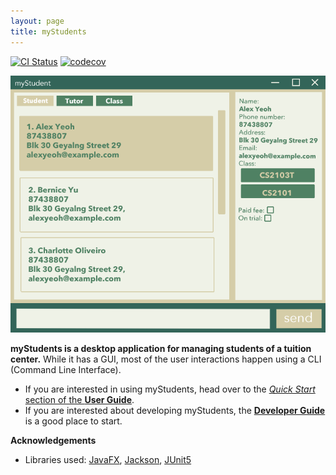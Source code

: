 ```yaml
---
layout: page
title: myStudents
---
```


[![CI Status](https://github.com/AY2223S1-CS2103T-F12-4/tp/actions/workflows/gradle.yml/badge.svg)](https://github.com/AY2223S1-CS2103T-F12-4/tp/actions)
[![codecov](https://codecov.io/gh/AY2223S1-CS2103T-F12-4/tp/branch/master/graph/badge.svg?token=78X4F4PMQX)](https://codecov.io/gh/AY2223S1-CS2103T-F12-4/tp)

![Ui](images/Ui.png)

**myStudents is a desktop application for managing students of a tuition center.** While it has a GUI, most of the user interactions happen using a CLI (Command Line Interface).

* If you are interested in using myStudents, head over to the [_Quick Start_ section of the **User Guide**](UserGuide.html#quick-start).
* If you are interested about developing myStudents, the [**Developer Guide**](DeveloperGuide.html) is a good place to start.


**Acknowledgements**

* Libraries used: [JavaFX](https://openjfx.io/), [Jackson](https://github.com/FasterXML/jackson), [JUnit5](https://github.com/junit-team/junit5)
